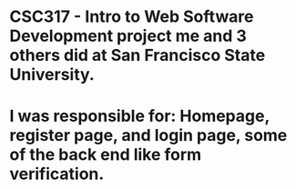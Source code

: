 # CSC317 - Intro to Web Software Development project me and 3 others did at San Francisco State University.
# I was responsible for: Homepage, register page, and login page, some of the back end like form verification. 
